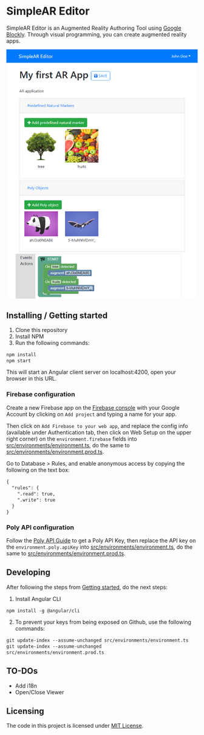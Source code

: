 # SimpleAR Editor

SimpleAR Editor is an Augmented Reality Authoring Tool using [Google Blockly](https://developers.google.com/blockly/). Through visual programming, you can create augmented reality apps.

![Screenshot of SimpleAR Editor](screenshot.png)

## Installing / Getting started

1. Clone this repository
2. Install NPM
3. Run the following commands:

```shell
npm install
npm start
```

This will start an Angular client server on localhost:4200, open your browser in this URL.

### Firebase configuration

Create a new Firebase app on the [Firebase console](https://console.firebase.google.com/) with your Google Account by clicking on ``Add project`` and typing a name for your app.

Then click on ``Add Firebase to your web app``, and replace the config info (available under Authentication tab, then click on Web Setup on the upper right corner) on the ``environment.firebase`` fields into [src/environments/environment.ts](src/environments/environment.ts), do the same to [src/environments/environment.prod.ts](src/environments/environment.prod.ts).

Go to Database > Rules, and enable anonymous access by copying the following on the text box:

```
{
  "rules": {
    ".read": true,
    ".write": true
  }
}
```

### Poly API configuration

Follow the [Poly API Guide](https://developers.google.com/poly/develop/api) to get a Poly API Key, then replace the API key on the ``environment.poly.apiKey`` into [src/environments/environment.ts](src/environments/environment.ts), do the same to [src/environments/environment.prod.ts](src/environments/environment.prod.ts).

## Developing

After following the steps from [Getting started](#installing--getting-started), do the next steps:

1. Install Angular CLI

```shell
npm install -g @angular/cli
```

2. To prevent your keys from being exposed on Github, use the following commands:

```shell
git update-index --assume-unchanged src/environments/environment.ts
git update-index --assume-unchanged src/environments/environment.prod.ts
```

## TO-DOs

- Add i18n
- Open/Close Viewer

## Licensing

The code in this project is licensed under [MIT License](LICENSE.md).